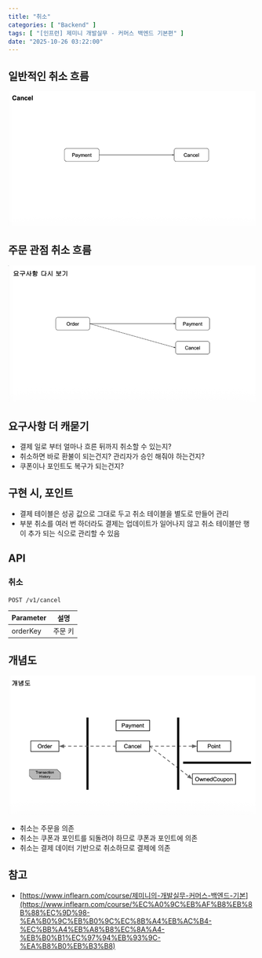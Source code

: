 ```yaml
---
title: "취소"
categories: [ "Backend" ]
tags: [ "[인프런] 제미니 개발실무 - 커머스 백엔드 기본편" ]
date: "2025-10-26 03:22:00"
---
```


## 일반적인 취소 흐름

![](/assets/img/posts/2025/10/2025-10-26-취소/213593777787250.png)

## 주문 관점 취소 흐름

![](/assets/img/posts/2025/10/2025-10-26-취소/213863497392166.png)

## 요구사항 더 캐묻기

- 결제 일로 부터 얼마나 흐른 뒤까지 취소할 수 있는지?
- 취소하면 바로 환불이 되는건지? 관리자가 승인 해줘야 하는건지?
- 쿠폰이나 포인트도 복구가 되는건지?

## 구현 시, 포인트

- 결제 테이블은 성공 값으로 그대로 두고 취소 테이블을 별도로 만들어 관리
- 부분 취소를 여러 번 하더라도 결제는 업데이트가 일어나지 않고 취소 테이블만 행이 추가 되는 식으로 관리할 수 있음

## API

### 취소

```bash
POST /v1/cancel
```

| Parameter | 설명   |
|-----------|------|
| orderKey  | 주문 키 |

## 개념도

![](/assets/img/posts/2025/10/2025-10-26-취소/214067041321333.png)

- 취소는 주문을 의존
- 취소는 쿠폰과 포인트를 되돌려야 하므로 쿠폰과 포인트에 의존
- 취소는 결제 데이터 기반으로 취소하므로 결제에 의존

## 참고

- [https://www.inflearn.com/course/제미니의-개발실무-커머스-백엔드-기본](https://www.inflearn.com/course/%EC%A0%9C%EB%AF%B8%EB%8B%88%EC%9D%98-%EA%B0%9C%EB%B0%9C%EC%8B%A4%EB%AC%B4-%EC%BB%A4%EB%A8%B8%EC%8A%A4-%EB%B0%B1%EC%97%94%EB%93%9C-%EA%B8%B0%EB%B3%B8)
